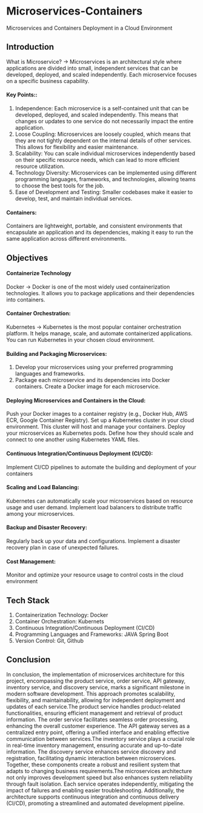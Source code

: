# Microservices-Containers
Microservices and Containers Deployment in a Cloud Environment

## Introduction 
What is Microservice?
-> Microservices is an architectural style where applications are divided into small, independent services that can be developed, deployed, and scaled independently. Each microservice focuses on a specific business capability.

#### Key Points::
1. Independence: Each microservice is a self-contained unit that can be developed, deployed, and scaled independently. This means that changes or updates to one service do not necessarily impact the entire application.
2. Loose Coupling: Microservices are loosely coupled, which means that they are not tightly dependent on the internal details of other services. This allows for flexibility and easier maintenance.
3. Scalability: You can scale individual microservices independently based on their specific resource needs, which can lead to more efficient resource utilization.
4. Technology Diversity: Microservices can be implemented using different programming languages, frameworks, and technologies, allowing teams to choose the best tools for the job.
5. Ease of Development and Testing: Smaller codebases make it easier to develop, test, and maintain individual services.
   
#### Containers:
Containers are lightweight, portable, and consistent environments that encapsulate an application and its dependencies, making it easy to run the same application across different environments.

## Objectives

#### Containerize Technology 

Docker -> Docker is one of the most widely used containerization technologies. It allows you to package applications and their dependencies into containers.

#### Container Orchestration:
Kubernetes -> Kubernetes is the most popular container orchestration platform. It helps manage, scale, and automate containerized applications. You can run Kubernetes in your chosen cloud environment.

#### Building and Packaging Microservices:

1. Develop your microservices using your preferred programming languages and frameworks.
2. Package each microservice and its dependencies into Docker containers. Create a Docker image for each microservice.

#### Deploying Microservices and Containers in the Cloud:

Push your Docker images to a container registry (e.g., Docker Hub, AWS ECR, Google Container Registry).
Set up a Kubernetes cluster in your cloud environment. This cluster will host and manage your containers.
Deploy your microservices as Kubernetes pods. Define how they should scale and connect to one another using Kubernetes YAML files.

#### Continuous Integration/Continuous Deployment (CI/CD):
Implement CI/CD pipelines to automate the building and deployment of your containers

#### Scaling and Load Balancing:

Kubernetes can automatically scale your microservices based on resource usage and user demand.
Implement load balancers to distribute traffic among your microservices.

#### Backup and Disaster Recovery:

Regularly back up your data and configurations. Implement a disaster recovery plan in case of unexpected failures.

#### Cost Management:

Monitor and optimize your resource usage to control costs in the cloud environment




## Tech Stack

1. Containerization Technology: Docker
2. Container Orchestration: Kubernets
3. Continuous Integration/Continuous Deployment (CI/CD)
4. Programming Languages and Frameworks: JAVA Spring Boot
5. Version Control: Git, Github


## Conclusion
In conclusion, the implementation of microservices architecture for this project, encompassing the product service, order service, API gateway, inventory service, and discovery service, marks a significant milestone in modern software development. This approach promotes scalability, flexibility, and maintainability, allowing for independent deployment and updates of each service.The product service handles product-related functionalities, ensuring efficient management and retrieval of product information. The order service facilitates seamless order processing, enhancing the overall customer experience. The API gateway serves as a centralized entry point, offering a unified interface and enabling effective communication between services.The inventory service plays a crucial role in real-time inventory management, ensuring accurate and up-to-date information. The discovery service enhances service discovery and registration, facilitating dynamic interaction between microservices. Together, these components create a robust and resilient system that adapts to changing business requirements.The microservices architecture not only improves development speed but also enhances system reliability through fault isolation. Each service operates independently, mitigating the impact of failures and enabling easier troubleshooting. Additionally, the architecture supports continuous integration and continuous delivery (CI/CD), promoting a streamlined and automated development pipeline.

